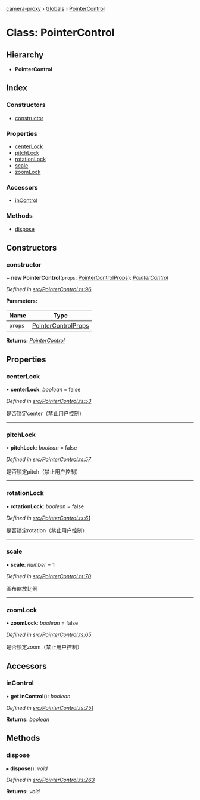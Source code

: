 [camera-proxy](../README.md) › [Globals](../globals.md) › [PointerControl](pointercontrol.md)

# Class: PointerControl

## Hierarchy

* **PointerControl**

## Index

### Constructors

* [constructor](pointercontrol.md#constructor)

### Properties

* [centerLock](pointercontrol.md#centerlock)
* [pitchLock](pointercontrol.md#pitchlock)
* [rotationLock](pointercontrol.md#rotationlock)
* [scale](pointercontrol.md#scale)
* [zoomLock](pointercontrol.md#zoomlock)

### Accessors

* [inControl](pointercontrol.md#incontrol)

### Methods

* [dispose](pointercontrol.md#dispose)

## Constructors

###  constructor

\+ **new PointerControl**(`props`: [PointerControlProps](../interfaces/pointercontrolprops.md)): *[PointerControl](pointercontrol.md)*

*Defined in [src/PointerControl.ts:96](https://github.com/alibaba/camera-proxy/blob/524fbd6/src/PointerControl.ts#L96)*

**Parameters:**

Name | Type |
------ | ------ |
`props` | [PointerControlProps](../interfaces/pointercontrolprops.md) |

**Returns:** *[PointerControl](pointercontrol.md)*

## Properties

###  centerLock

• **centerLock**: *boolean* = false

*Defined in [src/PointerControl.ts:53](https://github.com/alibaba/camera-proxy/blob/524fbd6/src/PointerControl.ts#L53)*

是否锁定center（禁止用户控制）

___

###  pitchLock

• **pitchLock**: *boolean* = false

*Defined in [src/PointerControl.ts:57](https://github.com/alibaba/camera-proxy/blob/524fbd6/src/PointerControl.ts#L57)*

是否锁定pitch（禁止用户控制）

___

###  rotationLock

• **rotationLock**: *boolean* = false

*Defined in [src/PointerControl.ts:61](https://github.com/alibaba/camera-proxy/blob/524fbd6/src/PointerControl.ts#L61)*

是否锁定rotation（禁止用户控制）

___

###  scale

• **scale**: *number* = 1

*Defined in [src/PointerControl.ts:70](https://github.com/alibaba/camera-proxy/blob/524fbd6/src/PointerControl.ts#L70)*

画布缩放比例

___

###  zoomLock

• **zoomLock**: *boolean* = false

*Defined in [src/PointerControl.ts:65](https://github.com/alibaba/camera-proxy/blob/524fbd6/src/PointerControl.ts#L65)*

是否锁定zoom（禁止用户控制）

## Accessors

###  inControl

• **get inControl**(): *boolean*

*Defined in [src/PointerControl.ts:251](https://github.com/alibaba/camera-proxy/blob/524fbd6/src/PointerControl.ts#L251)*

**Returns:** *boolean*

## Methods

###  dispose

▸ **dispose**(): *void*

*Defined in [src/PointerControl.ts:263](https://github.com/alibaba/camera-proxy/blob/524fbd6/src/PointerControl.ts#L263)*

**Returns:** *void*
